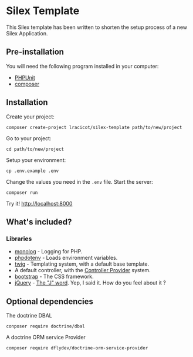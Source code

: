 # Silex Template

This Silex template has been written to shorten the setup process of a new Silex Application.

## Pre-installation

You will need the following program installed in your computer:

- [PHPUnit](https://phpunit.de/manual/current/en/installation.html)
- [composer](https://getcomposer.org/download/)


## Installation

Create your project:
```
composer create-project lracicot/silex-template path/to/new/project
```
Go to your project:
```
cd path/to/new/project
```
Setup your environment:
```
cp .env.example .env
```
Change the values you need in the `.env` file.
Start the server:
```
composer run
```
Try it! [http://localhost:8000](http://localhost:8000)

## What's included?

### Libraries
- [monolog](http://silex.sensiolabs.org/doc/master/providers/monolog.html) - Logging for PHP.
- [phpdotenv](https://github.com/vlucas/phpdotenv) - Loads environment variables.
- [twig](http://silex.sensiolabs.org/doc/master/providers/twig.html) - Templating system, with a default base template.
- A default controller, with the [Controller Provider](http://silex.sensiolabs.org/doc/master/providers.html#controller-providers) system.
- [bootstrap](https://getbootstrap.com) - The CSS framework.
- [jQuery](https://jquery.com/) - [The "J" word](https://hackernoon.com/how-it-feels-to-learn-javascript-in-2016-d3a717dd577f#.qadonrt62). Yep, I said it. How do you feel about it ?

## Optional dependencies

The doctrine DBAL
```
conposer require doctrine/dbal
```

A doctrine ORM service Provider
```
composer require dflydev/doctrine-orm-service-provider
```
